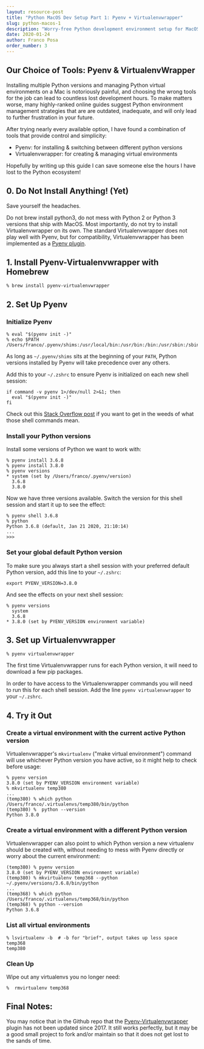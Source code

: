 ```yaml
---
layout: resource-post
title: "Python MacOS Dev Setup Part 1: Pyenv + Virtualenvwrapper"
slug: python-macos-1
description: "Worry-free Python development environment setup for MacOS"
date: 2020-01-24
author: Franco Posa
order_number: 3
---
```


## Our Choice of Tools: Pyenv & VirtualenvWrapper

Installing multiple Python versions and managing Python virtual environments on a Mac is notoriously painful, and choosing the wrong tools for the job can lead to countless lost development hours. To make matters worse, many highly-ranked online guides suggest Python environment management strategies that are are outdated, inadequate, and will only lead to further frustration in your future.

After trying nearly every available option, I have found a combination of tools that provide control and simplicity:

 * Pyenv:  for installing & switching between different python versions
 * Virtualenvwrapper:  for creating & managing virtual environments

Hopefully by writing up this guide I can save someone else the hours I have lost to the Python ecosystem!

## 0. Do Not Install Anything! (Yet)

Save yourself the headaches.

Do not brew install python3, do not mess with Python 2 or Python 3 versions that ship with MacOS. Most importantly, do not try to install Virtualenvwrapper on its own. The standard Virtualenvwrapper does not play well with Pyenv, but for compatibility, Virtualenvwrapper has been implemented as a [Pyenv plugin](https://github.com/pyenv/pyenv/wiki/Plugins).

## 1. Install Pyenv-Virtualenvwrapper with Homebrew

```
% brew install pyenv-virtualenvwrapper
```

## 2. Set Up Pyenv

### Initialize Pyenv

```
% eval "$(pyenv init -)"
% echo $PATH
/Users/franco/.pyenv/shims:/usr/local/bin:/usr/bin:/bin:/usr/sbin:/sbin
```
As long as `~/.pyenv/shims` sits at the beginning of your `PATH`, Python versions installed by Pyenv will take precedence over any others.

Add this to your `~/.zshrc` to ensure Pyenv is initialized on each new shell session:
```
if command -v pyenv 1>/dev/null 2>&1; then
  eval "$(pyenv init -)"
fi
```
Check out this [Stack Overflow post](https://stackoverflow.com/questions/592620/how-can-i-check-if-a-program-exists-from-a-bash-script) if you want to get in the weeds of what those shell commands mean.

### Install your Python versions

Install some versions of Python we want to work with:

```
% pyenv install 3.6.8
% pyenv install 3.8.0
% pyenv versions
* system (set by /Users/franco/.pyenv/version)
  3.6.8
  3.8.0
```

Now we have three versions available. Switch the version for this shell session and start it up to see the effect:

```
% pyenv shell 3.6.8
% python
Python 3.6.8 (default, Jan 21 2020, 21:10:14) 
...
>>>
```

### Set your global default Python version
To make sure you always start a shell session with your preferred default Python version, add this line to your `~/.zshrc`:

```
export PYENV_VERSION=3.8.0
```

And see the effects on your next shell session:
```
% pyenv versions
  system
  3.6.8
* 3.8.0 (set by PYENV_VERSION environment variable)
```

## 3. Set up Virtualenvwrapper

```
% pyenv virtualenvwrapper
```
The first time Virtualenvwrapper runs for each Python version, it will need to download a few pip packages.

In order to have access to the Virtualenvwrapper commands you will need to run this for each shell session. Add the line `pyenv virtualenvwrapper` to your `~/.zshrc`.

## 4. Try it Out

### Create a virtual environment with the current active Python version
Virtualenvwrapper's `mkvirtualenv` ("make virtual environment") command will use whichever Python version you have active, so it might help to check before usage:

```
% pyenv version
3.8.0 (set by PYENV_VERSION environment variable)
% mkvirtualenv temp380
...
(temp380) % which python
/Users/franco/.virtualenvs/temp380/bin/python
(temp380) %  python --version
Python 3.8.0
```

### Create a virtual environment with a different Python version
Virtualenvwrapper can also point to which Python version a new virtualenv should be created with, without needing to mess with Pyenv directly or worry about the current environment:

```
(temp380) % pyenv version
3.8.0 (set by PYENV_VERSION environment variable)
(temp380) % mkvirtualenv temp368 --python ~/.pyenv/versions/3.6.8/bin/python
...
(temp368) % which python
/Users/franco/.virtualenvs/temp368/bin/python
(temp368) % python --version
Python 3.6.8
```

### List all virtual environments
```
% lsvirtualenv -b  # -b for "brief", output takes up less space
temp368
temp380
```

### Clean Up
Wipe out any virtualenvs you no longer need:
```
%  rmvirtualenv temp368
```


## Final Notes:
 You may notice that in the Github repo that the [Pyenv-Virtualenvwrapper](https://github.com/pyenv/pyenv-virtualenvwrapper) plugin has not been updated since 2017. It still works perfectly, but it may be a good small project to fork and/or maintain so that it does not get lost to the sands of time.